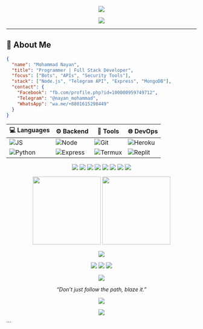 <!-- Header -->

<p align="center">
  <img src="https://capsule-render.vercel.app/api?type=waving&color=0:ff3c00,100:00ffe7&height=250&section=header&text=𝙈𝙊𝙃𝘼𝙈𝙈𝘼𝘿%20𝙉𝘼𝙔𝘼𝙉&fontSize=45&fontColor=ffffff&animation=fadeIn" />
</p>

<p align="center">
  <img src="https://readme-typing-svg.herokuapp.com?font=Fira+Code&size=20&pause=1000&center=true&vCenter=true&width=500&lines=💻+Full+Stack+Developer;🚀+Bot+Creator+%7C+API+Wizard;🔥+Telegram+%2B+Messenger+Automation;🧠+Learning+Never+Stops!" />
</p>

---

## 🧠 About Me
```json
{
  "name": "Mohammad Nayan",
  "title": "Programmer | Full Stack Developer",
  "focus": ["Bots", "APIs", "Security Tools"],
  "stack": ["Node.js", "Telegram API", "Express", "MongoDB"],
  "contact": {
    "Facebook": "fb.com/profile.php?id=100000959749712",
    "Telegram": "@nayan_mohammad",
    "WhatsApp": "wa.me/+8801615298449"
  }
}
```
| 💻 Languages                                                                            | ⚙️ Backend                                                                                | 🧠 Tools                                                                             | 🌐 DevOps                                                                           |
| --------------------------------------------------------------------------------------- | ----------------------------------------------------------------------------------------- | ------------------------------------------------------------------------------------ | ----------------------------------------------------------------------------------- |
| ![JS](https://img.shields.io/badge/JavaScript-000?style=for-the-badge\&logo=javascript) | ![Node](https://img.shields.io/badge/Node.js-000?style=for-the-badge\&logo=node.js)       | ![Git](https://img.shields.io/badge/Git-000?style=for-the-badge\&logo=git)           | ![Heroku](https://img.shields.io/badge/Heroku-000?style=for-the-badge\&logo=heroku) |
| ![Python](https://img.shields.io/badge/Python-000?style=for-the-badge\&logo=python)     | ![Express](https://img.shields.io/badge/Express.js-000?style=for-the-badge\&logo=express) | ![Termux](https://img.shields.io/badge/Termux-000?style=for-the-badge\&logo=gnubash) | ![Replit](https://img.shields.io/badge/Replit-000?style=for-the-badge\&logo=replit) |

<p align="center">
  <img src="https://img.shields.io/badge/-JavaScript-000000?style=flat&logo=javascript&logoColor=00ff00" />
  <img src="https://img.shields.io/badge/-Node.js-000000?style=flat&logo=nodedotjs&logoColor=00ff00" />
  <img src="https://img.shields.io/badge/-Express.js-000000?style=flat&logo=express&logoColor=00ff00" />
  <img src="https://img.shields.io/badge/-MongoDB-000000?style=flat&logo=mongodb&logoColor=00ff00" />
  <img src="https://img.shields.io/badge/-Python-000000?style=flat&logo=python&logoColor=00ff00" />
  <img src="https://img.shields.io/badge/-Git-000000?style=flat&logo=git&logoColor=00ff00" />
  <img src="https://img.shields.io/badge/-Linux-000000?style=flat&logo=linux&logoColor=00ff00" />
  <img src="https://img.shields.io/badge/-Termux-000000?style=flat&logo=gnubash&logoColor=00ff00" />
</p>


<p align="center">
  <img src="https://github-readme-stats.vercel.app/api?username=MOHAMMAD-NAYAN-07&show_icons=true&theme=tokyonight&hide_border=false&count_private=true" height="180px" />
  <img src="https://github-readme-stats.vercel.app/api/top-langs/?username=MOHAMMAD-NAYAN-07&layout=compact&theme=tokyonight" height="180px" />
</p>



<p align="center"> <img src="https://github-readme-activity-graph.vercel.app/graph?username=MOHAMMAD-NAYAN-07&theme=github-compact&bg_color=0d1117&color=00ffe7&line=ff3c00&point=ffffff&area=true" /> </p>

<p align="center"> <a href="https://facebook.com/profile.php?id=100000959749712"><img src="https://img.shields.io/badge/Facebook-1877F2?style=for-the-badge&logo=facebook&logoColor=white" /></a> <a href="https://t.me/MOHAMMADNAYAN"><img src="https://img.shields.io/badge/Telegram-2CA5E0?style=for-the-badge&logo=telegram&logoColor=white" /></a> <a href="https://wa.me/+8801615298449"><img src="https://img.shields.io/badge/WhatsApp-25D366?style=for-the-badge&logo=whatsapp&logoColor=white" /></a> </p>

<p align="center"> <img src="https://quotes-github-readme.vercel.app/api?type=horizontal&theme=dark" /> </p> <p align="center"><i>“Don’t just follow the path, blaze it.”</i></p>

<p align="center"> <img src="https://komarev.com/ghpvc/?username=MOHAMMAD-NAYAN-07&label=Profile+Views&color=0e75b6&style=flat" /> </p> <p align="center"> <img src="https://img.shields.io/github/followers/MOHAMMAD-NAYAN-07?label=Follow%20Me&style=social" /> </p>```
